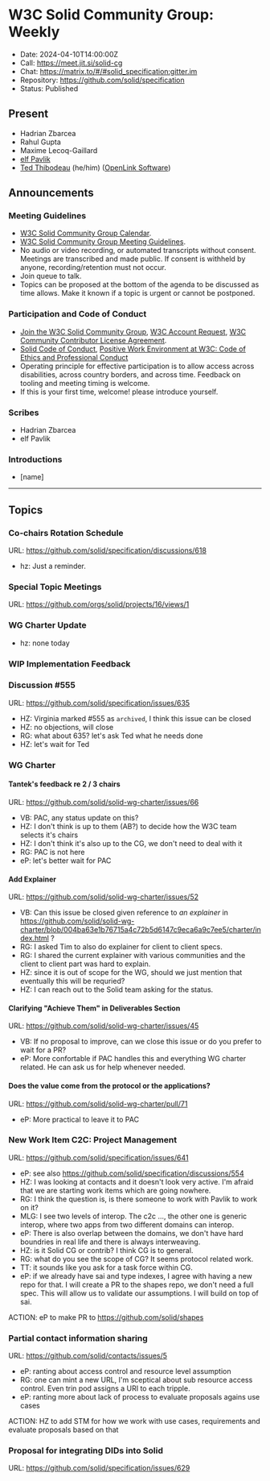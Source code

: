 # W3C Solid Community Group: Weekly

* Date: 2024-04-10T14:00:00Z
* Call: https://meet.jit.si/solid-cg
* Chat: https://matrix.to/#/#solid_specification:gitter.im
* Repository: https://github.com/solid/specification
* Status: Published


## Present
* Hadrian Zbarcea
* Rahul Gupta
* Maxime Lecoq-Gaillard
* [elf Pavlik](https://elf-pavlik.hackers4peace.net)
* [Ted Thibodeau](https://github.com/TallTed/) (he/him) ([OpenLink Software](https://www.openlinksw.com/))

## Announcements

### Meeting Guidelines
* [W3C Solid Community Group Calendar](https://www.w3.org/groups/cg/solid/calendar).
* [W3C Solid Community Group Meeting Guidelines](https://github.com/w3c-cg/solid/blob/main/meetings/README.md).
* No audio or video recording, or automated transcripts without consent. Meetings are transcribed and made public. If consent is withheld by anyone, recording/retention must not occur.
* Join queue to talk.
* Topics can be proposed at the bottom of the agenda to be discussed as time allows. Make it known if a topic is urgent or cannot be postponed.

### Participation and Code of Conduct
* [Join the W3C Solid Community Group](https://www.w3.org/community/solid/join), [W3C Account Request](http://www.w3.org/accounts/request), [W3C Community Contributor License Agreement](https://www.w3.org/community/about/agreements/cla/).
* [Solid Code of Conduct](https://github.com/solid/process/blob/main/code-of-conduct.md), [Positive Work Environment at W3C: Code of Ethics and Professional Conduct](https://www.w3.org/Consortium/cepc/)
* Operating principle for effective participation is to allow access across disabilities, across country borders, and across time. Feedback on tooling and meeting timing is welcome.
* If this is your first time, welcome! please introduce yourself.


### Scribes
* Hadrian Zbarcea
* elf Pavlik

### Introductions

* [name]

---

## Topics

### Co-chairs Rotation Schedule
URL: https://github.com/solid/specification/discussions/618

* hz: Just a reminder.

### Special Topic Meetings
URL: https://github.com/orgs/solid/projects/16/views/1


### WG Charter Update

* hz: none today


### WIP Implementation Feedback

### Discussion #555
URL: https://github.com/solid/specification/issues/635

* HZ: Virginia marked #555 as `archived`, I think this issue can be closed
* HZ: no objections, will close
* RG: what about 635? let's ask Ted what he needs done
* HZ: let's wait for Ted

### WG Charter

#### Tantek's feedback re 2 / 3 chairs
URL: https://github.com/solid/solid-wg-charter/issues/66

* VB: PAC, any status update on this?
* HZ: I don't think is up to them (AB?) to decide how the W3C team selects it's chairs
* HZ: I don't think it's also up to the CG, we don't need to deal with it
* RG: PAC is not here
* eP: let's better wait for PAC


#### Add Explainer
URL: https://github.com/solid/solid-wg-charter/issues/52

* VB: Can this issue be closed given reference to *an explainer* in https://github.com/solid/solid-wg-charter/blob/004ba63e1b76715a4c72b5d6147c9eca6a9c7ee5/charter/index.html ?
* RG: I asked Tim to also do explainer for client to client specs.
* RG: I shared the current explainer with various communities and the client to client part was hard to explain.
* HZ: since it is out of scope for the WG, should we just mention that eventually this will be requried?
* HZ: I can reach out to the Solid team asking for the status.

#### Clarifying "Achieve Them" in Deliverables Section
URL: https://github.com/solid/solid-wg-charter/issues/45

* VB: If no proposal to improve, can we close this issue or do you prefer to wait for a PR?
* eP: More confortable if PAC handles this and everything WG charter related. He can ask us for help whenever needed.

#### Does the value come from the protocol or the applications?
URL: https://github.com/solid/solid-wg-charter/pull/71

* eP: More practical to leave it to PAC

### New Work Item C2C: Project Management
URL: https://github.com/solid/specification/issues/641

* eP: see also https://github.com/solid/specification/discussions/554
* HZ: I was looking at contacts and it doesn't look very active. I'm afraid that we are starting work items which are going nowhere.
* RG: I think the question is, is there someone to work with Pavlik to work on it?
* MLG: I see two levels of interop. The c2c ..., the other one is generic interop, where two apps from two different domains can interop.
* eP: There is also overlap between the domains, we don't have hard boundries in real life and there is always interweaving.
* HZ: is it Solid CG or contrib? I think CG is to general.
* RG: what do you see the scope of CG? It seems protocol related work.
* TT: it sounds like you ask for a task force within CG.
* eP: if we already have sai and type indexes, I agree with having a new repo for that. I will create a PR to the shapes repo, we don't need a full spec. This will allow us to validate our assumptions. I will build on top of sai.

ACTION: eP to make PR to https://github.com/solid/shapes

### Partial contact information sharing
URL: https://github.com/solid/contacts/issues/5

* eP: ranting about access control and resource level assumption
* RG: one can mint a new URL, I'm sceptical about sub resource access control. Even trin pod assigns a URI to each tripple.
* eP: ranting more about lack of process to evaluate proposals agains use cases

ACTION: HZ to add STM for how we work with use cases, requirements and evaluate proposals based on that

### Proposal for integrating DIDs into Solid
URL: https://github.com/solid/specification/issues/629

